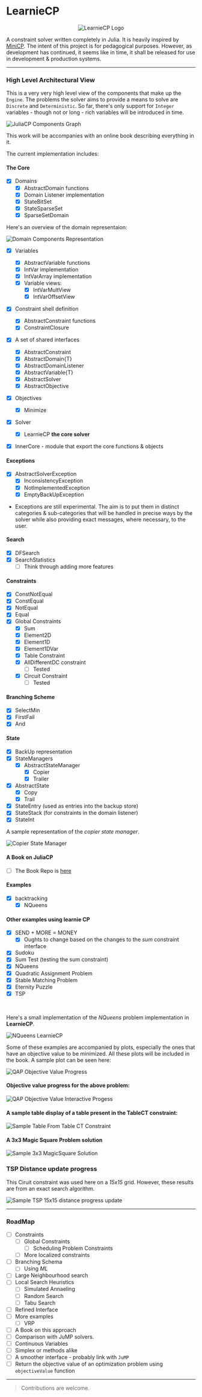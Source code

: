 # LearnieCP

<!-- ![LeanieCP Logo](assets/LearnieCP.png) -->

<p align="center">
  <img src="assets/LearnieCP350x350.png" alt="LearnieCP Logo"/>
</p>

A constraint solver written completely in Julia. It is heavily inspired by [MiniCP](http://minicp.org/). The intent of this project is for pedagogical purposes. However, as development has continued, it seems like in time, it shall be released for use in development & production systems. 

--- 
### High Level Architectural View

This is a very very high level view of the components that make up the `Engine`. The problems the solver aims to provide a means to solve are `Discrete` and `Deterministic`. So far, there's only support for `Integer` variables - though not or long - rich variables will be introduced in time.

![JuliaCP Components Graph](assets/OverviewArchitectire.png)

This work will be accompanies with an online book describing everything in it. 

The current implementation includes:

#### The Core
- [x] Domains
  - [x] AbstractDomain functions
  - [x] Domain Listener implementation
  - [x] StateBitSet
  - [x] StateSparseSet
  - [x] SparseSetDomain

Here's an overview of the domain representaion:

![Domain Components Representation](assets/DomainRepresentaion.png)

- [x] Variables
  - [x] AbstractVariable functions
  - [x] IntVar implementation
  - [x] IntVarArray implementation
  - [x] Variable views:
    - [x] IntVarMultView
    - [x] IntVarOffsetView
- [x] Constraint shell definition
  - [x] AbstractConstraint functions
  - [x] ConstraintClosure
- [x] A set of shared interfaces
  - [x] AbstractConstraint
  - [x] AbstractDomain{T}
  - [x] AbstractDomainListener
  - [x] AbstractVariable{T}
  - [x] AbstractSolver
  - [x] AbstractObjective
- [x] Objectives
  - [x] Minimize
- [x] Solver
  - [x] LearnieCP __the core solver__
- [x] InnerCore - module that export the core functions & objects


#### Exceptions
- [x] AbstractSolverException
  - [x] InconsistencyException
  - [x] NotImplementedException
  - [x] EmptyBackUpException

- Exceptions are still experimental. The aim is to put them in distinct categories & sub-categories that will be handled in precise ways by the solver while also providing exact messages, where necessary, to the user.


#### Search
- [x] DFSearch
- [x] SearchStatistics
  - [ ] Think through adding more features

#### Constraints
- [x] ConstNotEqual
- [x] ConstEqual
- [x] NotEqual
- [x] Equal
- [x] Global Constraints
  - [x] Sum
  - [x] Element2D
  - [x] Element1D
  - [x] Element1DVar
  - [x] Table Constraint
  - [x] AllDifferentDC constraint
    - [ ] Tested
  - [x] Circuit Constraint
    - [ ] Tested

#### Branching Scheme
- [x] SelectMin
- [x] FirstFail
- [x] And

#### State
- [x] BackUp representation
- [x] StateManagers
  - [x] AbstractStateManager
    - [x] Copier
    - [x] Trailer
- [x] AbstractState
  - [x] Copy
  - [x] Trail
- [x] StateEntry (used as entries into the backup store)
- [x] StateStack (for constraints in the domain listener)
- [x] StateInt

A sample representation of the _copier state manager_.

![Copier State Manager](assets/CopierStateManagerRepresentation.png)

#### A Book on JuliaCP
- [ ] The Book Repo is [here](https://github.com/Ochibobo/LearnieCPBook)

#### Examples
- [x] backtracking
  - [x] NQueens

#### Other examples using learnie CP
- [x] SEND + MORE = MONEY
  - [x] Oughts to change based on the changes to the _sum_ constraint interface
- [x] Sudoku
- [x] Sum Test (testing the sum constraint)
- [x] NQueens
- [x] Quadratic Assignment Problem
- [x] Stable Matching Problem
- [x] Eternity Puzzle
- [x] TSP

</br>

Here's a small implementation of the _NQueens_ problem implementation in __LearnieCP__.

![NQueens LearnieCP](assets/nqueens_crop.png)


Some of these examples are accompanied by plots, especially the ones that have an objective value to be minimized. All these plots will be included in the book. A sample plot can be seen here:

![QAP Objective Value Progress](assets/ObjectiveValueProgressPlot.png)

#### Objective value progress for the above problem:
![QAP Objective Value Interactive Progess](assets/qap_example_progress.gif)

#### A sample table display of a table present in the TableCT constraint:
![Sample Table From Table CT Constraint](assets/TableCTTableExample.png)

#### A 3x3 Magic Square Problem solution
![Sample 3x3 MagicSquare Solution](assets/MagicSquare3by3.png)

### TSP Distance update progress

This Ciruit constraint was used here on a _15x15_ grid. However, these results are from an exact search algorithm.

![Sample TSP 15x15 distance progress update](assets/tsp_v1.gif)

---

### RoadMap
- [ ] Constraints 
  - [ ] Global Constraints
    - [ ] Scheduling Problem Constraints
  - [ ] More localized constraints
- [ ] Branching Schema
  - [ ] Using _ML_
- [ ] Large Neighbourhood search
- [ ] Local Search Heuristics
  - [ ] Simulated Annaeling
  - [ ] Random Search
  - [ ] Tabu Search
- [ ] Refined Interface
- [ ] More examples
  - [ ] VRP
- [ ] A Book on this approach
- [ ] Comparison with JuMP solvers.
- [ ] Continuous Variables
- [ ] Simplex or methods alike
- [ ] A smoother interface - probably link with `JuMP`
- [ ] Return the objective value of an optimization problem using `objectiveValue` function

---
> Contributions are welcome.